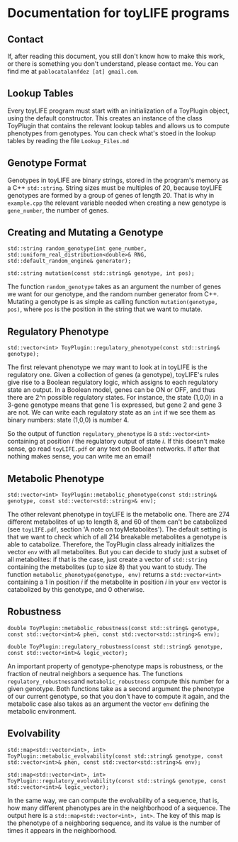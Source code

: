 # Documentation for toyLIFE programs

## Contact

If, after reading this document, you still don't know how to make this work, or there is something you don't understand, please contact me. You can find me at `pablocatalanfdez [at] gmail.com`.

## Lookup Tables

Every toyLIFE program must start with an initialization of a ToyPlugin object, using the default constructor. This creates an instance of the class ToyPlugin that contains the relevant lookup tables and allows us to compute phenotypes from genotypes. You can check what's stoed in the lookup tables by reading the file `Lookup_Files.md`

## Genotype Format

Genotypes in toyLIFE are binary strings, stored in the program's memory as a C++ `std::string`. String sizes must be multiples of 20, because toyLIFE genotypes are formed by a group of genes of length 20. That is why in `example.cpp` the relevant variable needed when creating a new genotype is `gene_number`, the number of genes.

## Creating and Mutating a Genotype

`std::string random_genotype(int gene_number, std::uniform_real_distribution<double>& RNG, std::default_random_engine& generator);`
  
`std::string mutation(const std::string& genotype, int pos);`


The function `random_genotype` takes as an argument the number of genes we want for our genotype, and the random number generator from C++. Mutating a genotype is as simple as calling function `mutation(genotype, pos)`, where `pos` is the position in the string that we want to mutate. 

## Regulatory Phenotype

`std::vector<int> ToyPlugin::regulatory_phenotype(const std::string& genotype);`
  
The first relevant phenotype we may want to look at in toyLIFE is the regulatory one. Given a collection of genes (a genotype), toyLIFE's rules give rise to a Boolean regulatory logic, which assigns to each regulatory state an output. In a Boolean model, genes can be ON or OFF, and thus there are 2^n possible regulatory states. For instance, the state (1,0,0) in a 3-gene genotype means that gene 1 is expressed, but gene 2 and gene 3 are not. We can write each regulatory state as an `int` if we see them as binary numbers: state (1,0,0) is number 4.

So the output of function `regulatory_phenotype` is a `std::vector<int>` containing at position *i* the regulatory output of state *i*. If this doesn't make sense, go read `toyLIFE.pdf` or any text on Boolean networks. If after that nothing makes sense, you can write me an email!

## Metabolic Phenotype

`std::vector<int> ToyPlugin::metabolic_phenotype(const std::string& genotype, const std::vector<std::string>& env);` 
 
The other relevant phenotype in toyLIFE is the metabolic one. There are 274 different metabolites of up to length 8, and 60 of them can't be catabolized (see `toyLIFE.pdf`, section 'A note on toyMetabolites'). The default setting is that we want to check which of all 214 breakable metabolites a genotype is able to catabolize. Therefore, the ToyPlugin class already initializes the vector `env` with all metabolites. But you can decide to study just a subset of all metabolites: if that is the case, just create a vector of `std::string` containing the metabolites (up to size 8) that you want to study. The function `metabolic_phenotype(genotype, env)` returns a `std::vector<int>` containing a 1 in position *i* if the metabolite in position *i* in your `env` vector is catabolized by this genotype, and 0 otherwise. 

## Robustness

`double ToyPlugin::metabolic_robustness(const std::string& genotype, const std::vector<int>& phen, const std::vector<std::string>& env);`
	      
`double ToyPlugin::regulatory_robustness(const std::string& genotype, const std::vector<int>& logic_vector);`

An important property of genotype-phenotype maps is robustness, or the fraction of neutral neighbors a sequence has. The functions `regulatory_robustness`and `metabolic_robustness` compute this number for a given genotype. Both functions take as a second argument the phenotype of our current genotype, so that you don't have to compute it again, and the metabolic case also takes as an argument the vector `env` defining the metabolic environment.

## Evolvability
		
`std::map<std::vector<int>, int> ToyPlugin::metabolic_evolvability(const std::string& genotype, const std::vector<int>& phen, const std::vector<std::string>& env);`

`std::map<std::vector<int>, int> ToyPlugin::regulatory_evolvability(const std::string& genotype, const std::vector<int>& logic_vector);`


In the same way, we can compute the evolvability of a sequence, that is, how many different phenotypes are in the neighborhood of a sequence. The output here is a `std::map<std::vector<int>, int>`. The key of this map is the phenotype of a neighboring sequence, and its value is the number of times it appears in the neighborhood. 
